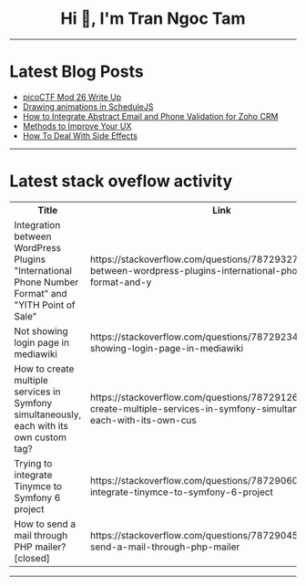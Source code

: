<h1 align="center">Hi 👋, I'm Tran Ngoc Tam</h1>

---

# Latest Blog Posts 
<!-- BLOG-POST-LIST:START -->
- [picoCTF Mod 26 Write Up](https://dev.to/president-xd/picoctf-mod-26-write-up-pnh)
- [Drawing animations in ScheduleJS](https://dev.to/lenormor/drawing-animations-in-schedulejs-56fo)
- [How to Integrate Abstract Email and Phone Validation for Zoho CRM](https://dev.to/jamesellis/how-to-integrate-abstract-email-and-phone-validation-for-zoho-crm-30i2)
- [Methods to Improve Your UX](https://dev.to/danieldavis/methods-to-improve-your-ux-33l)
- [How To Deal With Side Effects](https://dev.to/ark7/how-to-deal-with-side-effects-5f22)
<!-- BLOG-POST-LIST:END -->

---

# Latest stack oveflow activity
<table>
  <tr><th>Title</th><th>Link</th></tr>
  <!-- STACKOVERFLOW:START --><tr><td>Integration between WordPress Plugins &quot;International Phone Number Format&quot; and &quot;YITH Point of Sale&quot;</td><td>https://stackoverflow.com/questions/78729327/integration-between-wordpress-plugins-international-phone-number-format-and-y</td></tr><tr><td>Not showing login page in mediawiki</td><td>https://stackoverflow.com/questions/78729234/not-showing-login-page-in-mediawiki</td></tr><tr><td>How to create multiple services in Symfony simultaneously, each with its own custom tag?</td><td>https://stackoverflow.com/questions/78729126/how-to-create-multiple-services-in-symfony-simultaneously-each-with-its-own-cus</td></tr><tr><td>Trying to integrate Tinymce to Symfony 6 project</td><td>https://stackoverflow.com/questions/78729060/trying-to-integrate-tinymce-to-symfony-6-project</td></tr><tr><td>How to send a mail through PHP mailer? [closed]</td><td>https://stackoverflow.com/questions/78729045/how-to-send-a-mail-through-php-mailer</td></tr><!-- STACKOVERFLOW:END -->
</table>

---


